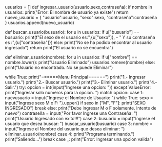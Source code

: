 usuarios = []
def ingresar_usuario(usuario,sexo,contraseña):
    if nombre in usuarios:
        print("Error: El nombre de usuario ya existe")
        return
    nuevo_usuario = {
        "usuario":usuario,
        "sexo":sexo,
        "contraseña":contraseña
        }
    usuarios.append(nuevo_usuario)

def buscar_usuario(busuario):
    for u in usuarios:
        if u["busuario"] == busuario:
            print(f"El sexo de el usuario es:",{u["sexo"]}, - " Y su contraseña es :",{u["contraseña"]})
        else:
            print("No se ha podido encontrar al usuario ingresado")
        return
    print("El usuario no se encuentra")

def eliminar_usuario(nombre):
    for u in usuarios:
        if u["nombre"] == nombre.lower():
            print("Usuario Eliminado")
            usuarios.romeve(nombre)
        else:
            print("Usuario no encontrado. No se puede Eliminar")

while True:
    print("======Menu Principal======")
    print("1.- Ingresar usuario.")
    print("2.- Buscar usuario.")
    print("3.- Eliminar usuario.")
    print("4.- Salir.")
    try:
        opcion = int(input("Ingrese una opcion: "))
    except ValueError:
        print("Ingresar solo numeros para la opcion. ")
    match opcion:
        case 1:
            nuevusuario = input("Ingrese el Nombre de Usuario: ")
            while True:
                sexo = input("Ingrese sexo M o F: ").upper()
                if sexo in ["M", "F"]:
                    print("SEXO INGRESADO")
                    break
                else:
                    print("Debe ingresar M o F solamente. Intente de nuevo")
            contraseña = input("Por favor Ingrese una Contraseña: ")
            print("Usuario Ingresado con exito!!!")
        case 2:
            busuario = input("Ingrese el usuario que desea buscar: ")
            buscar_usuario(busuario)
        case 3:
            nombre = input("Ingrese el Nombre del usuario que desea eliminar: ")
            eliminar_usuario(nombre)
        case 4:
            print("Programa terminando.")
            print("Saliendo...")
            break
        case _:
            print("Error: Ingresar una opcion valida")
